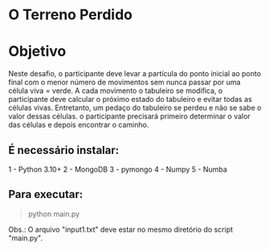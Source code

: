 # O Terreno Perdido

# Objetivo

Neste desafio, o participante deve levar a partícula do ponto inicial ao ponto final com o
menor número de movimentos sem nunca passar por uma célula viva = verde. A cada
movimento o tabuleiro se modifica, o participante deve calcular o próximo estado do
tabuleiro e evitar todas as células vivas. Entretanto, um pedaço do tabuleiro se perdeu e
não se sabe o valor dessas células. o participante precisará primeiro determinar o valor das
células e depois encontrar o caminho.


## É necessário instalar:

1 - Python 3.10+
2 - MongoDB
3 - pymongo
4 - Numpy
5 - Numba

## Para executar:

> python main.py

Obs.: O arquivo "input1.txt" deve estar no mesmo diretório do script "main.py".